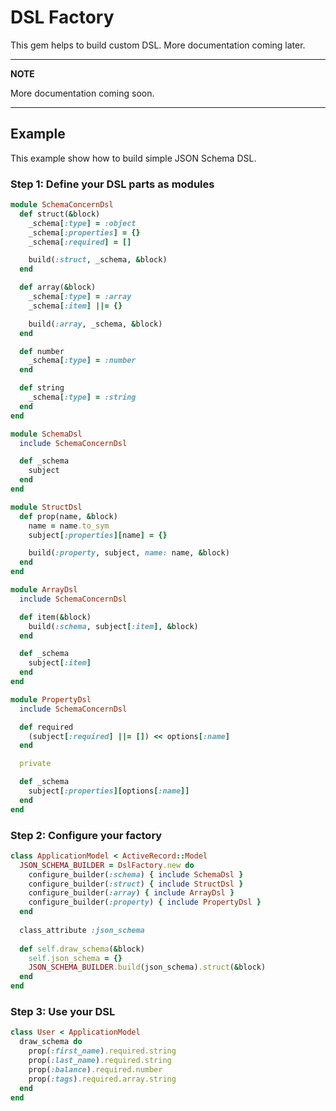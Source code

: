 # DSL Factory 

This gem helps to build custom DSL. More documentation coming later.

---
**NOTE**

More documentation coming soon.

---


## Example

This example show how to build simple JSON Schema DSL.

### Step 1: Define your DSL parts as modules  

```ruby
module SchemaConcernDsl
  def struct(&block)
    _schema[:type] = :object
    _schema[:properties] = {}
    _schema[:required] = []

    build(:struct, _schema, &block)
  end

  def array(&block)
    _schema[:type] = :array
    _schema[:item] ||= {}

    build(:array, _schema, &block)
  end

  def number
    _schema[:type] = :number
  end

  def string
    _schema[:type] = :string
  end
end

module SchemaDsl
  include SchemaConcernDsl

  def _schema
    subject
  end
end

module StructDsl
  def prop(name, &block)
    name = name.to_sym
    subject[:properties][name] = {}

    build(:property, subject, name: name, &block)
  end
end

module ArrayDsl
  include SchemaConcernDsl

  def item(&block)
    build(:schema, subject[:item], &block)
  end

  def _schema
    subject[:item]
  end
end

module PropertyDsl
  include SchemaConcernDsl

  def required
    (subject[:required] ||= []) << options[:name]
  end

  private

  def _schema
    subject[:properties][options[:name]]
  end
end
```

### Step 2: Configure your factory

```ruby
class ApplicationModel < ActiveRecord::Model
  JSON_SCHEMA_BUILDER = DslFactory.new do
    configure_builder(:schema) { include SchemaDsl }
    configure_builder(:struct) { include StructDsl }
    configure_builder(:array) { include ArrayDsl }
    configure_builder(:property) { include PropertyDsl }
  end
  
  class_attribute :json_schema 
  
  def self.draw_schema(&block)
    self.json_schema = {}
    JSON_SCHEMA_BUILDER.build(json_schema).struct(&block)
  end
end

``` 

### Step 3: Use your DSL

```ruby
class User < ApplicationModel
  draw_schema do 
    prop(:first_name).required.string
    prop(:last_name).required.string
    prop(:balance).required.number
    prop(:tags).required.array.string
  end
end
```


